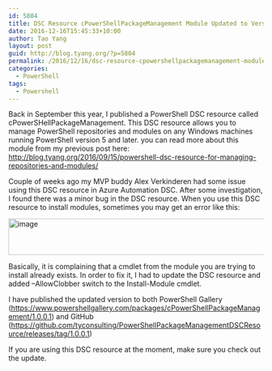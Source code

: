 ```yaml
---
id: 5804
title: DSC Resource cPowerShellPackageManagement Module Updated to Version 1.0.0.1
date: 2016-12-16T15:45:33+10:00
author: Tao Yang
layout: post
guid: http://blog.tyang.org/?p=5804
permalink: /2016/12/16/dsc-resource-cpowershellpackagemanagement-module-updated-to-version-1-0-0-1/
categories:
  - PowerShell
tags:
  - Powershell
---
```

Back in September this year, I published a PowerShell DSC resource called cPowerSHellPackageManagement. This DSC resource allows you to manage PowerShell repositories and modules on any Windows machines running PowerShell version 5 and later. you can read more about this module from my previous post here: <a title="http://blog.tyang.org/2016/09/15/powershell-dsc-resource-for-managing-repositories-and-modules/" href="http://blog.tyang.org/2016/09/15/powershell-dsc-resource-for-managing-repositories-and-modules/">http://blog.tyang.org/2016/09/15/powershell-dsc-resource-for-managing-repositories-and-modules/</a>

Couple of weeks ago my MVP buddy Alex Verkinderen had some issue using this DSC resource in Azure Automation DSC. After some investigation, I found there was a minor bug in the DSC resource. When you use this DSC resource to install modules, sometimes you may get an error like this:

<a href="http://blog.tyang.org/wp-content/uploads/2016/12/image-13.png"><img style="background-image: none; padding-top: 0px; padding-left: 0px; display: inline; padding-right: 0px; border: 0px;" title="image" src="http://blog.tyang.org/wp-content/uploads/2016/12/image_thumb-13.png" alt="image" width="711" height="72" border="0" /></a>

Basically, it is complaining that a cmdlet from the module you are trying to install already exists. In order to fix it, I had to update the DSC resource and added –AllowClobber switch to the Install-Module cmdlet.

I have published the updated version to both PowerShell Gallery (<a title="https://www.powershellgallery.com/packages/cPowerShellPackageManagement/1.0.0.1" href="https://www.powershellgallery.com/packages/cPowerShellPackageManagement/1.0.0.1">https://www.powershellgallery.com/packages/cPowerShellPackageManagement/1.0.0.1</a>) and GitHub (<a title="https://github.com/tyconsulting/PowerShellPackageManagementDSCResource/releases/tag/1.0.0.1" href="https://github.com/tyconsulting/PowerShellPackageManagementDSCResource/releases/tag/1.0.0.1">https://github.com/tyconsulting/PowerShellPackageManagementDSCResource/releases/tag/1.0.0.1</a>)

If you are using this DSC resource at the moment, make sure you check out the update.